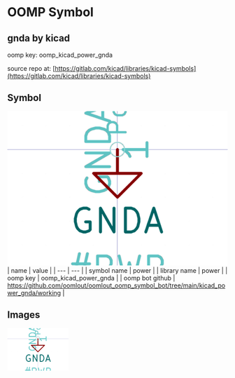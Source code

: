 # OOMP Symbol  
## gnda  by kicad  
  
oomp key: oomp_kicad_power_gnda  
  
source repo at: [https://gitlab.com/kicad/libraries/kicad-symbols](https://gitlab.com/kicad/libraries/kicad-symbols)  
## Symbol  
  
[![working.png](working_600.png)](working.png)  
| name | value | 
| --- | --- | 
| symbol name | power | 
| library name | power | 
| oomp key | oomp_kicad_power_gnda | 
| oomp bot github | https://github.com/oomlout/oomlout_oomp_symbol_bot/tree/main/kicad_power_gnda/working | 
## Images  
  
[![working.png](working_140.png)](working.png)  
